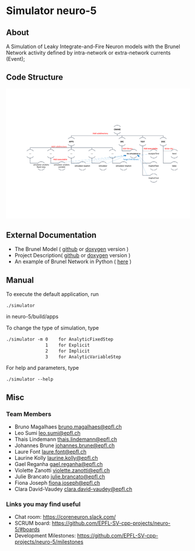# Simulator neuro-5

## About

A Simulation of Leaky Integrate-and-Fire Neuron models with the Brunel Network activity defined by intra-network or extra-network currents (Event);

## Code Structure 

![alt text](doc/diagram/diagramme.png "Diagramme cmake")

## External Documentation

- The Brunel Model ( [github](doc/Brunel_2000.pdf) or [doxygen](Brunel_2000.pdf) version )
- Project Description( [github](doc/Project_Description.pdf) or [doxygen](Project_Description.pdf) version )
- An example of Brunel Network in Python ( [here](http://arken.nmbu.no//~plesser/publications/Gewa_2012_533_preprint.pdf) )

## Manual

To execute the default application, run

    ./simulator
in neuro-5/build/apps


To change the type of simulation, type

	./simulator -m 0 	for AnalyticFixedStep
				   1 	for Explicit
				   2 	for Implicit
				   3 	for AnalyticVariableStep
	
For help and parameters, type

    ./simulator --help
    

## Misc

### Team Members

- Bruno Magalhaes <bruno.magalhaes@epfl.ch>
- Leo Sumi <leo.sumi@epfl.ch>
- Thais Lindemann <thais.lindemann@epfl.ch> 
- Johannes Brune <johannes.brune@epfl.ch>
- Laure Font <laure.font@epfl.ch> 
- Laurine Kolly <laurine.kolly@epfl.ch>
- Gael Reganha <gael.reganha@epfl.ch>
- Violette Zanotti <violette.zanotti@epfl.ch>
- Julie Brancato <julie.brancato@epfl.ch>
- Fiona Joseph <fiona.joseph@epfl.ch>
- Clara David-Vaudey <clara.david-vaudey@epfl.ch> 

### Links you may find useful 

- Chat room: https://coreneuron.slack.com/
- SCRUM board: https://github.com/EPFL-SV-cpp-projects/neuro-5/#boards
- Development Milestones: https://github.com/EPFL-SV-cpp-projects/neuro-5/milestones


